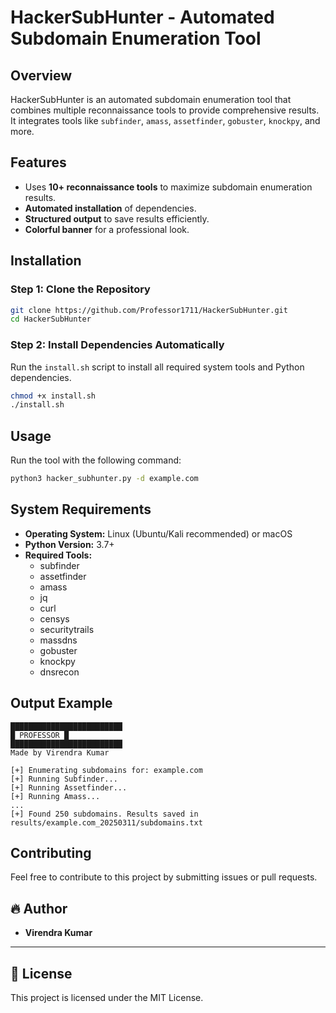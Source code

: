 # HackerSubHunter - Automated Subdomain Enumeration Tool

## Overview
HackerSubHunter is an automated subdomain enumeration tool that combines multiple reconnaissance tools to provide comprehensive results. It integrates tools like `subfinder`, `amass`, `assetfinder`, `gobuster`, `knockpy`, and more.

## Features
- Uses **10+ reconnaissance tools** to maximize subdomain enumeration results.
- **Automated installation** of dependencies.
- **Structured output** to save results efficiently.
- **Colorful banner** for a professional look.

## Installation
### **Step 1: Clone the Repository**
```bash
git clone https://github.com/Professor1711/HackerSubHunter.git
cd HackerSubHunter
```

### **Step 2: Install Dependencies Automatically**
Run the `install.sh` script to install all required system tools and Python dependencies.
```bash
chmod +x install.sh
./install.sh
```

## Usage
Run the tool with the following command:
```bash
python3 hacker_subhunter.py -d example.com
```

## System Requirements
- **Operating System:** Linux (Ubuntu/Kali recommended) or macOS
- **Python Version:** 3.7+
- **Required Tools:**
  - subfinder
  - assetfinder
  - amass
  - jq
  - curl
  - censys
  - securitytrails
  - massdns
  - gobuster
  - knockpy
  - dnsrecon

## Output Example
```
█████████████████████████
█ PROFESSOR █
█████████████████████████
Made by Virendra Kumar

[+] Enumerating subdomains for: example.com
[+] Running Subfinder...
[+] Running Assetfinder...
[+] Running Amass...
...
[+] Found 250 subdomains. Results saved in results/example.com_20250311/subdomains.txt
```

## Contributing
Feel free to contribute to this project by submitting issues or pull requests.



## 🔥 Author
- **Virendra Kumar**

---

## 📜 License
This project is licensed under the MIT License.
